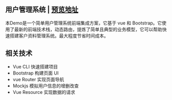 ## 用户管理系统 | [预览地址](https://alpinzhang.github.io/user-ms/)

本Demo是一个简单用户管理系统前端集成方案，它基于 vue 和 Bootstrap。它使用了最新的前端技术栈，动态路由，提炼了简单且典型的业务模型，它可以帮助快速搭建客户资料管理系统。最大程度节省时间成本。

## 相关技术
- Vue CLI 快速搭建项目
- Bootstrap 构建页面 UI
- vue Router 实现页面导航
- Mockjs 模拟用户信息的增删改查
- Vue Resource 实现数据的请求
